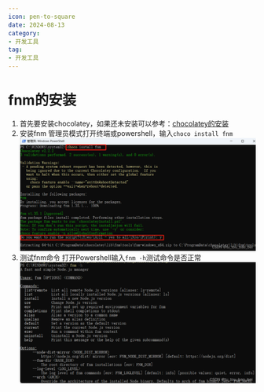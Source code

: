 ```yaml
---
icon: pen-to-square
date: 2024-08-13
category:
- 开发工具
tag:
- 开发工具
---
```

# fnm的安装
1. 首先要安装chocolatey，如果还未安装可以参考：[chocolatey的安装](chocolatey的安装.md)
2. 安装fnm
   管理员模式打开终端或powershell，输入`choco install fnm`
   ![输入choco install fnm](../../postImg/fnmInstall/installFnm1.png)
3. 测试fnm命令
   打开Powershell输入` fnm -h `测试命令是否正常
   ![fnm -h测试命令是否正常](../../postImg/fnmInstall/installFnm2.png)

